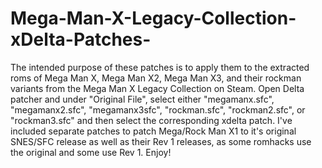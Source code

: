 # Mega-Man-X-Legacy-Collection-xDelta-Patches-
The intended purpose of these patches is to apply them to the extracted roms of Mega Man X, Mega Man X2, Mega Man X3, and their rockman variants from the Mega Man X Legacy Collection on Steam. Open Delta patcher and under "Original File", select either "megamanx.sfc", "megamanx2.sfc", "megamanx3sfc", "rockman.sfc", "rockman2.sfc", or "rockman3.sfc" and then select the corresponding xdelta patch. I've included separate patches to patch Mega/Rock Man X1 to it's original SNES/SFC release as well as their Rev 1 releases, as some romhacks use the original and some use Rev 1. Enjoy!
